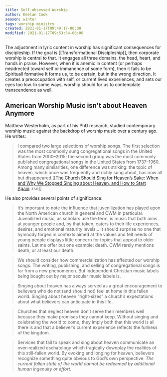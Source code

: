 ```yaml
---
title: Self-obsessed Worship
author: Keelan Cook
season: winter
tags: worship ministry
created: 2021-01-17T09:49:17-06:00
modified: 2021-01-17T09:53:54-06:00
---
```

The adjustment in lyric content in worship has significant consequences for discipleship. If the goal is [[Transformational Discipleship]], then corporate worship is central to that. It engages all three domains, the head, heart, and hands in praise. However, when it is anemic in content (or perhaps misidrected toward self or immanence of some form), then it fails to be Spirituall formative It forms us, to be certain, but in the wrong direction. It creates a preoccupation with self, or current lived experiences, and sets our eyes too low. In some ways, worship should for us to contemplate transcendence as well.

 ## American Worship Music isn't about Heaven Anymore
 Matthew Westerholm, as part of his PhD research, studied contemporary worship music against the backdrop of worship music over a century ago. He writes:

 >I compared two large selections of worship songs. The first selection was the most commonly sung congregational songs in the United States from 2000–2015; the second group was the most commonly published congregational songs in the United States from 1737–1960. Among many similarities, one difference was striking: the topic of heaven, which once was frequently and richly sung about, has now all but disappeared.[[[The Church Should Sing for Heaven’s Sake: When and Why We Stopped Singing about Heaven, and How to Start Again](https://www.9marks.org/article/the-church-should-sing-for-heavens-sake-when-and-why-we-stopped-singing-about-heaven-and-how-to-start-again/#annotations:O6lqWESaEeuY-s9JavAGHA)::rsn]]

 He also provides several points of significance:

 > It’s important to note the influence that juvenilization has played upon the North American church in general and CWM in particular. Juvenilized music, as scholars use the term, is music that both aims at younger people and, by that token, caters to their life experiences, desires, and emotional maturity levels... It should surprise no one that hymnody forged in contexts aimed at the values and felt needs of young people displays little concern for topics that appeal to older saints. Let me offer but one example: death. CWM rarely mentions death, or at least our death.

 >We should consider how commercialization has affected our worship songs. The writing, publishing, and selling of congregational songs is far from a new phenomenon. But independent Christian music labels being bought out by major secular music labels is.

>Singing about heaven has always served as a great encouragement to believers who do not (and should not) feel at home in this fallen world. Singing about heaven “right-sizes” a church’s expectations about what believers can anticipate in this life.

>Churches that neglect heaven don’t serve their members well because they make promises they cannot keep. Without singing and celebrating the world to come, they imply both that this world is all there is and that a believer’s current experience reflects the fullness of the kingdom.

>Services that fail to speak and sing about heaven communicate an over-realized eschatology which tragically downplay the realities of this still-fallen world. By evoking and longing for heaven, believers recognize something quite obvious to God’s own perspective: *The current fallen state of the world cannot be redeemed by additional human ingenuity or effort.*



